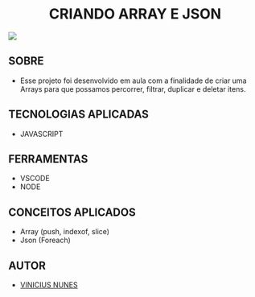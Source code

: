 <center>

# **CRIANDO ARRAY E JSON**

</center>

![](https://sunilsandhu.com/assets/post-content/array-object-performance.png)

## **SOBRE**

- Esse projeto foi desenvolvido em aula com a finalidade de criar uma Arrays para que possamos percorrer, filtrar, duplicar e deletar itens.

## **TECNOLOGIAS APLICADAS**

- JAVASCRIPT

## **FERRAMENTAS**

- VSCODE
- NODE

## **CONCEITOS APLICADOS**

- Array (push, indexof, slice)
- Json (Foreach)

## **AUTOR**

- [VINICIUS NUNES](https://github.com/VINICIUSNUNES137)
